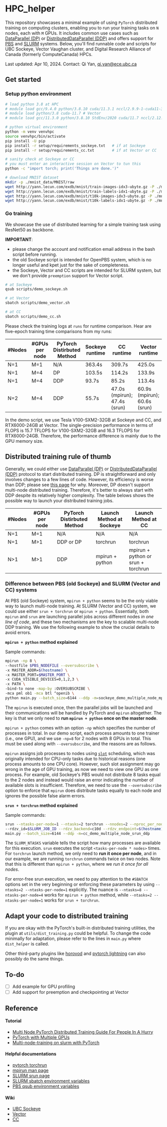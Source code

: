 # HPC_helper

This repository showcases a minimal example of using `PyTorch` distributed training on computing clusters, enabling you to run your training tasks on `N` nodes, each with `M` GPUs. It includes common use cases such as [DataParallel (DP)](https://pytorch.org/docs/stable/generated/torch.nn.DataParallel.html) or [DistributedDataParallel (DDP)](https://pytorch.org/docs/stable/generated/torch.nn.parallel.DistributedDataParallel.html) and offers support for [PBS](https://2020.help.altair.com/2020.1/PBSProfessional/PBSUserGuide2020.1.1.pdf) and [SLURM](https://slurm.schedmd.com/documentation.html) systems. Below, you'll find runnable code and scripts for UBC Sockeye, Vector Vaughan cluster, and Digital Research Alliance of Canada (formerly ComputeCanada) HPCs.

Last updated: Apr 10, 2024. Contact: Qi Yan, qi.yan@ece.ubc.ca 

## Get started

### Setup python environment
```bash
# load python 3.8 at HPC
# module load gcc/9.4.0 python/3.8.10 cuda/11.3.1 nccl/2.9.9-1-cuda11-3 # Sockeye
# module load python/3.8 cuda-11.7 # Vector
# module load gcc/11.3.0 python/3.8.10 StdEnv/2020 cuda/11.7 nccl/2.12.12 # CC

# python virtual environment
python -m venv venvhpc
source venvhpc/bin/activate
pip install -U pip
pip install -r setup/requirements_sockeye.txt   # if at Sockeye
pip install -r setup/requirements_cc.txt        # if at Vector or CC

# sanity check at Sockeye or CC
# you must enter an interactive session on Vector to tun this
python -c "import torch; print('Things are done.')"  

# download MNIST dataset
mkdir -p ./mnist_data/MNIST/raw
wget http://yann.lecun.com/exdb/mnist/train-images-idx3-ubyte.gz -P ./mnist_data/MNIST/raw
wget http://yann.lecun.com/exdb/mnist/train-labels-idx1-ubyte.gz -P ./mnist_data/MNIST/raw
wget http://yann.lecun.com/exdb/mnist/t10k-images-idx3-ubyte.gz -P ./mnist_data/MNIST/raw
wget http://yann.lecun.com/exdb/mnist/t10k-labels-idx1-ubyte.gz -P ./mnist_data/MNIST/raw
```
### Go training
We showcase the use of distributed learning for a simple training task using ResNet50 as backbone.

**IMPORTANT**: 
* please change the account and notification email address in the bash script before running.
* the old Sockeye script is intended for OpenPBS system, which is no longer useful and kpet just for the sake of completeness.
* the Sockeye, Vector and CC scripts are intended for SLURM system, but we don't provide `preemption` support for Vector script.

```bash
# at Sockeye
qsub scripts/demo_sockeye.sh

# at Vector
sbatch scripts/demo_vector.sh

# at CC
sbatch scripts/demo_cc.sh
```
Please check the training logs at `runs` for runtime comparison. Hear are five-epoch training time comparisons from my runs:

| #Nodes | #GPUs per node | PyTorch Distirbuted Method | Sockeye runtime | CC runtime                   | Vector runtime                    |
| ------ | -------------- | -------------------------- | --------------- | ---------------------------- | --------------------------------- |
| N=1    | M=1            | N/A                        | 363.4s          | 309.7s                       | 425.0s                            |
| N=1    | M=4            | DP                         | 103.5s          | 114.2s                       | 133.9s                            |
| N=1    | M=4            | DDP                        | 93.7s           | 85.2s                        | 113.4s                            |
| N=2    | M=4            | DDP                        | 55.7s           | 47.0s (mpirun); 47.4s (srun) | 60.9s (mpirun); 60.6s (srun)      |

In the demo script, we use Tesla V100-SXM2-32GB at Sockeye and CC, and RTX6000-24GB at Vector.
The single-precision performance in terms of FLOPS is 15.7 TFLOPS for V100-SXM2-32GB and 16.3 TFLOPS for RTX6000-24GB.
Therefore, the performance difference is mainly due to the GPU memory size.

## Distributed training rule of thumb

Generally, we could either use [DataParallel (DP)](https://pytorch.org/docs/stable/generated/torch.nn.DataParallel.html) or [DistributedDataParallel (DDP)](https://pytorch.org/docs/stable/generated/torch.nn.parallel.DistributedDataParallel.html) protocol to start distributed training. DP is straightforward and only involves changes to a few lines of code. However, its efficiency is worse than DDP; please see [this page](https://pytorch.org/docs/stable/notes/cuda.html#use-nn-parallel-distributeddataparallel-instead-of-multiprocessing-or-nn-dataparallel) for why. Moreover, DP doesn't support multi-node distributed training. Therefore, it's better to always start with DDP despite its relatively higher complexity. The table belows shows the possible way to launch your distributed training jobs.


| #Nodes | #GPUs per node | PyTorch Distirbuted Method | Launch Method at Sockeye | Launch Method at CC |
|--------|----------------|----------------------------|---------------------------|----------------------|
| N=1    | M=1            | N/A                        | N/A                       | N/A                  |
| N=1    | M>1            | DDP or DP                 | torchrun                  | torchrun             |
| N>1    | M>1            | DDP                        | mpirun + python           | mpirun + python or srun + torchrun |


### Difference between PBS (old Sockeye) and SLURM (Vector and CC) systems
At PBS (old Sockeye) system, `mpirun + python` seems to be the only viable way to launch multi-node training. At SLURM (Vector and CC) system, we could use either `srun + torchrun` or `mpirun + python`. Essentially, both `mpirun` and `srun` are launching parallel jobs across different nodes *in one line of code*, and these two mechanisms are the key to scalable multi-node DDP training. We use the following example to show the crucial details to avoid errors.

**`mpirun + python` method explained**

Sample commands:
```bash
mpirun -np 8 \
--hostfile $PBS_NODEFILE --oversubscribe \
-x MASTER_ADDR=$(hostname) \
-x MASTER_PORT=$MASTER_PORT \
-x CUDA_VISIBLE_DEVICES=0,1,2,3 \
-x PATH \
-bind-to none -map-by :OVERSUBSCRIBE \
-mca pml ob1 -mca btl ^openib \
python main.py --batch_size=6144 --ddp -m=sockeye_demo_multiple_node_mpi_ddp
```
The `mpirun` is executed once, then the parallel jobs will be launched and their communications will be handled by PyTorch and `mpirun` altogether. The key is that we only need to **run `mpirun + python`  once on the master node**.

 `mpirun + python` comes with an option `-np` which specifies the number of processes in total. In our demo script, each process amounts to one trainer (i.e., one GPU), and we use `-np=8` for 2 nodes with 8 GPUs in total. This must be used along with `--oversubscribe`, and the reasons are as follows.

`mpirun` assigns job processes to nodes using [`slot`](https://www.open-mpi.org/doc/v4.0/man1/mpirun.1.php#sect3) scheduling, which was originally intended for CPU-only tasks due to historical reasons (one process amounts to one CPU core). However, such slot assignment may go wrong in the age of GPU training, as now we need to view one GPU as one process. For example, old Sockeye's PBS would not distribute 8 tasks equal to the 2 nodes and instead would raise an error indicating the number of available slots is insufficient. Therefore, we need to use the `--oversubscribe` option to enforce that `mpirun` does distribute tasks equally to each node and ignores the possible false alarm errors.

**`srun + torchrun` method explained**

Sample commands:

```bash
srun --ntasks-per-node=1 --ntasks=2 torchrun --nnodes=2 --nproc_per_node=4 \
--rdzv_id=$SLURM_JOB_ID --rdzv_backend=c10d --rdzv_endpoint=$(hostname):$MASTER_PORT \
main.py --batch_size=6144 --ddp -m=cc_demo_multiple_node_srun_ddp
```

The `SLURM_NTASKS` variable tells the script how many processes are available for this execution. `srun` executes the script `<tasks-per-node * nodes>` times. For `torchrun` launch method, we only need to **run it once per node**, and in our example, we are running `torchrun` commands twice on two nodes. Note that this is different than `mpirun + python`, where we *run it once for all nodes*.

For error-free srun execution, we need to pay attention to the `#SBATCH` options set in the very beginning or enforcing these parameters by using `--ntasks=2 --ntasks-per-node=1` explicitly. The nuance is `--ntasks=8 --ntasks-per-node=4` works for `mpirun + python` method, while `--ntasks=2 --ntasks-per-node=1` works for `srun + torchrun`.

## Adapt your code to distributed training
If you are okay with the PyTorch's built-in distributed training utilities, the plugin at `utils/dist_training.py` could be helpful. To change the code minimally for adaptation, please refer to the lines in `main.py` where `dist_helper` is called. 

Other third-party plugins like [horovod](https://horovod.ai/) and [pytorch lightning](https://www.pytorchlightning.ai/) can also possibly do the same things.


## To-do
- [ ] Add example for GPU profiling
- [ ] Add support for preemption and checkpointing at Vector

## Reference
#### Tutorial
* [Multi Node PyTorch Distributed Training Guide For People In A Hurry](https://lambdalabs.com/blog/multi-node-pytorch-distributed-training-guide)
* [PyTorch with Multiple GPUs](https://docs.alliancecan.ca/wiki/PyTorch#PyTorch_with_Multiple_GPUs)
* [Multi-node-training on slurm with PyTorch](https://gist.github.com/TengdaHan/1dd10d335c7ca6f13810fff41e809904)

#### Helpful documentations
* [pytorch torchrun](https://pytorch.org/docs/stable/elastic/run.html)
* [mpirun man page](https://www.open-mpi.org/doc/v4.0/man1/mpirun.1.php)
* [SLURM srun page](https://slurm.schedmd.com/srun.html)
* [SLURM sbatch environment variables](https://slurm.schedmd.com/sbatch.html#SECTION_OUTPUT-ENVIRONMENT-VARIABLES)
* [PBS qsub environment variables](https://opus.nci.org.au/display/Help/Useful+PBS+Environment+Variables)

#### Wiki
* [UBC Sockeye](https://confluence.it.ubc.ca/display/UARC/About+Sockeye)
* [Vector](https://support.vectorinstitute.ai/FrontPage)
* [CC](https://docs.alliancecan.ca/wiki/Technical_documentation)